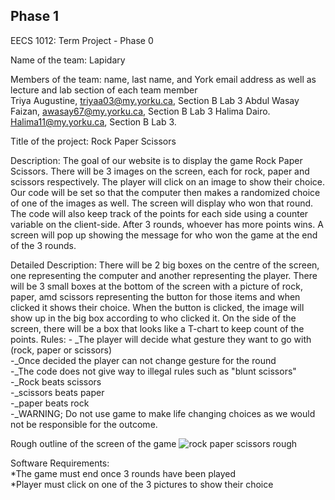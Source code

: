 ## Phase 1
EECS 1012: Term Project -  Phase 0

Name of the team: Lapidary

Members of the team: name, last name, and York email address as well as lecture and lab section of each team member  
Triya Augustine, triyaa03@my.yorku.ca, Section B Lab 3
Abdul Wasay Faizan, awasay67@my.yorku.ca, Section B Lab 3
Halima Dairo. Halima11@my.yorku.ca, Section B Lab 3.

Title of the project: Rock Paper Scissors

Description:
The goal of our website is to display the game Rock Paper Scissors. There will be 3 images on the screen, each for rock, paper and scissors respectively. The player will click on an image to show their choice. Our code will be set so that the computer then makes a randomized choice of one of the images as well. The screen will display who won that round. The code will also keep track of the points for each side using a counter variable on the client-side. After 3 rounds, whoever has more points wins. A screen will pop up showing the message for who won the game at the end of the 3 rounds. 

Detailed Description:
There will be 2 big boxes on the centre of the screen, one representing the computer and another representing the player. There will be 3 small boxes at the bottom of the screen with a picture of rock, paper, amd scissors representing the button for those items and when clicked it shows their choice. When the button is clicked, the image will show up in the big box according to who clicked it. On the side of the screen, there will be a box that looks like a T-chart to keep count of the points. 
Rules: - _The player will decide what gesture they want to go with (rock, paper or scissors)  <br>
       -_Once decided the player can not change gesture for the round <br>
       -_The code does not give way to illegal rules such as "blunt scissors" <br>
       -_Rock beats scissors <br>
       -_scissors beats paper <br>
       -_paper beats rock <br>
       -_WARNING; Do not use game to make life changing choices as we would not be responsible for the outcome. <br>
       

Rough outline of the screen of the game
![rock paper scissors rough](https://user-images.githubusercontent.com/92058853/136573798-a552a81f-e62d-439f-a8b0-07c9ceedd221.jpg)

Software Requirements: <br>
*The game must end once 3 rounds have been played <br>
*Player must click on one of the 3 pictures to show their choice <br>
 
